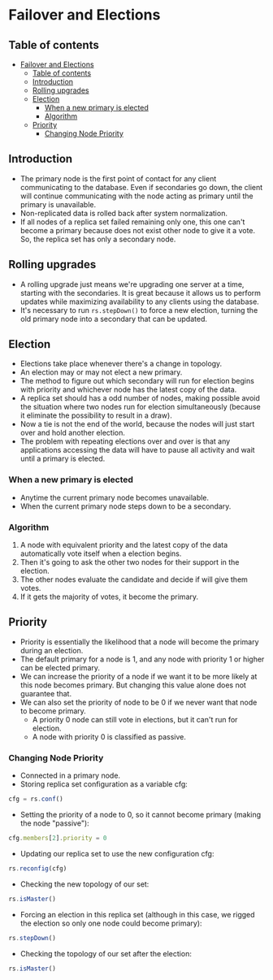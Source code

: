 # Failover and Elections

## Table of contents

- [Failover and Elections](#failover-and-elections)
  - [Table of contents](#table-of-contents)
  - [Introduction](#introduction)
  - [Rolling upgrades](#rolling-upgrades)
  - [Election](#election)
    - [When a new primary is elected](#when-a-new-primary-is-elected)
    - [Algorithm](#algorithm)
  - [Priority](#priority)
    - [Changing Node Priority](#changing-node-priority)

## Introduction

- The primary node is the first point of contact for any client communicating to the database. Even if secondaries go down, the client will continue communicating with the node acting as primary until the primary is unavailable.
- Non-replicated data is rolled back after system normalization.
- If all nodes of a replica set failed remaining only one, this one can't become a primary because does not exist other node to give it a vote. So, the replica set has only a secondary node.

## Rolling upgrades

- A rolling upgrade just means we're upgrading one server at a time, starting with the secondaries. It is great because it allows us to perform updates while maximizing availability to any clients using the database.
- It's necessary to run `rs.stepDown()` to force a new election, turning the old primary node into a secondary that can be updated.

## Election

- Elections take place whenever there's a change in topology.
- An election may or may not elect a new primary.
- The method to figure out which secondary will run for election begins with priority and whichever node has the latest copy of the data.
- A replica set should has a odd number of nodes, making possible avoid the situation where two nodes run for election simultaneously (because it eliminate the possibility to result in a draw).
- Now a tie is not the end of the world, because the nodes will just start over and hold another election.
- The problem with repeating elections over and over is that any applications accessing the data will have to pause all activity and wait until a primary is elected.

### When a new primary is elected

- Anytime the current primary node becomes unavailable.
- When the current primary node steps down to be a secondary.

### Algorithm

1. A node with equivalent priority and the latest copy of the data automatically vote itself when a election begins.
2. Then it's going to ask the other two nodes for their support in the election.
3. The other nodes evaluate the candidate and decide if will give them votes.
4. If it gets the majority of votes, it become the primary.

## Priority

- Priority is essentially the likelihood that a node will become the primary during an election.
- The default primary for a node is 1, and any node with priority 1 or higher can be elected primary.
- We can increase the priority of a node if we want it to be more likely at this node becomes primary. But changing this value alone does not guarantee that.
- We can also set the priority of node to be 0 if we never want that node to become primary.
  - A priority 0 node can still vote in elections, but it can't run for election.
  - A node with priority 0 is classified as passive.

### Changing Node Priority

- Connected in a primary node.
- Storing replica set configuration as a variable cfg:

```js
cfg = rs.conf()
```
- Setting the priority of a node to 0, so it cannot become primary (making the node "passive"):

```js
cfg.members[2].priority = 0
```
- Updating our replica set to use the new configuration cfg:

```js
rs.reconfig(cfg)
```
- Checking the new topology of our set:

```js
rs.isMaster()
```
- Forcing an election in this replica set (although in this case, we rigged the election so only one node could become primary):

```js
rs.stepDown()
```
- Checking the topology of our set after the election:

```js
rs.isMaster()
```
